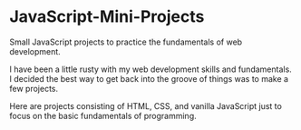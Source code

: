 # JavaScript-Mini-Projects
Small JavaScript projects to practice the fundamentals of web development.

I have been a little rusty with my web development skills and fundamentals. I decided the best way to get back into the groove of things was to make a few projects.

Here are projects consisting of HTML, CSS, and vanilla JavaScript just to focus on the basic fundamentals of programming.
